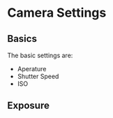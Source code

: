 # Camera Settings

## Basics

The basic settings are:

- Aperature
- Shutter Speed
- ISO

## Exposure


